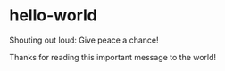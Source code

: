 # hello-world
Shouting out loud: Give peace a chance!

Thanks for reading this important message to the world!
